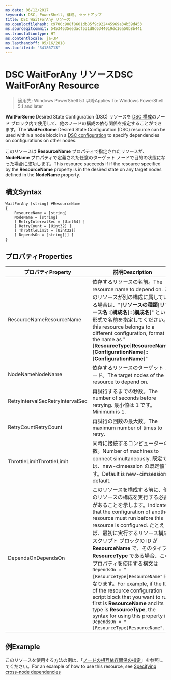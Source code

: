 ```yaml
---
ms.date: 06/12/2017
keywords: DSC, PowerShell, 構成, セットアップ
title: DSC WaitForAny リソース
ms.openlocfilehash: c9700c908f8601db85f9c922445969a34b59d453
ms.sourcegitcommit: 54534635eedacf531d8d6344019dc16a50b8b441
ms.translationtype: HT
ms.contentlocale: ja-JP
ms.lasthandoff: 05/16/2018
ms.locfileid: "34186713"
---
```

# <a name="dsc-waitforany-resource"></a><span data-ttu-id="5100f-103">DSC WaitForAny リソース</span><span class="sxs-lookup"><span data-stu-id="5100f-103">DSC WaitForAny Resource</span></span>

> <span data-ttu-id="5100f-104">適用先: Windows PowerShell 5.1 以降</span><span class="sxs-lookup"><span data-stu-id="5100f-104">Applies To: Windows PowerShell 5.1 and later</span></span>

<span data-ttu-id="5100f-105">**WaitForSome** Desired State Configuration (DSC) リソースを [DSC 構成](configurations.md)のノード ブロック内で使用して、他のノードの構成の依存関係を指定することができます。</span><span class="sxs-lookup"><span data-stu-id="5100f-105">The **WaitForSome** Desired State Configuration (DSC) resource can be used within a node block in a [DSC configuration](configurations.md) to specify dependencies on configurations on other nodes.</span></span>

<span data-ttu-id="5100f-106">このリソースは **ResourceName** プロパティで指定されたリソースが、 **NodeName** プロパティで定義された任意のターゲット ノードで目的の状態になった場合に成功します。</span><span class="sxs-lookup"><span data-stu-id="5100f-106">This resource succeeds if if the resource specified by the **ResourceName** property is in the desired state on any target nodes defined in the **NodeName** property.</span></span>


## <a name="syntax"></a><span data-ttu-id="5100f-107">構文</span><span class="sxs-lookup"><span data-stu-id="5100f-107">Syntax</span></span>

```
WaitForAny [string] #ResourceName
{
    ResourceName = [string]
    NodeName = [string]
    [ RetryIntervalSec = [Uint64] ]
    [ RetryCount = [Uint32] ]
    [ ThrottleLimit = [Uint32]]
    [ DependsOn = [string[]] ]
}
```

## <a name="properties"></a><span data-ttu-id="5100f-108">プロパティ</span><span class="sxs-lookup"><span data-stu-id="5100f-108">Properties</span></span>

|  <span data-ttu-id="5100f-109">プロパティ</span><span class="sxs-lookup"><span data-stu-id="5100f-109">Property</span></span>  |  <span data-ttu-id="5100f-110">説明</span><span class="sxs-lookup"><span data-stu-id="5100f-110">Description</span></span>   |
|---|---|
| <span data-ttu-id="5100f-111">ResourceName</span><span class="sxs-lookup"><span data-stu-id="5100f-111">ResourceName</span></span>| <span data-ttu-id="5100f-112">依存するリソースの名前。</span><span class="sxs-lookup"><span data-stu-id="5100f-112">The resource name to depend on.</span></span> <span data-ttu-id="5100f-113">このリソースが別の構成に属している場合は、"[__リソースの種類__]__リソース名__::[__構成名__]::[__構成名__]" という形式で名前を指定してください。</span><span class="sxs-lookup"><span data-stu-id="5100f-113">If this resource belongs to a different configuration, format the name as "[__ResourceType__]__ResourceName__::[__ConfigurationName__]::[__ConfigurationName__]"</span></span>|
| <span data-ttu-id="5100f-114">NodeName</span><span class="sxs-lookup"><span data-stu-id="5100f-114">NodeName</span></span>| <span data-ttu-id="5100f-115">依存するリソースのターゲット ノード。</span><span class="sxs-lookup"><span data-stu-id="5100f-115">The target nodes of the resource to depend on.</span></span>|
| <span data-ttu-id="5100f-116">RetryIntervalSec</span><span class="sxs-lookup"><span data-stu-id="5100f-116">RetryIntervalSec</span></span>| <span data-ttu-id="5100f-117">再試行するまでの秒数。</span><span class="sxs-lookup"><span data-stu-id="5100f-117">The number of seconds before retrying.</span></span> <span data-ttu-id="5100f-118">最小値は 1 です。</span><span class="sxs-lookup"><span data-stu-id="5100f-118">Minimum is 1.</span></span>|
| <span data-ttu-id="5100f-119">RetryCount</span><span class="sxs-lookup"><span data-stu-id="5100f-119">RetryCount</span></span>| <span data-ttu-id="5100f-120">再試行の回数の最大数。</span><span class="sxs-lookup"><span data-stu-id="5100f-120">The maximum number of times to retry.</span></span>|
| <span data-ttu-id="5100f-121">ThrottleLimit</span><span class="sxs-lookup"><span data-stu-id="5100f-121">ThrottleLimit</span></span>| <span data-ttu-id="5100f-122">同時に接続するコンピューターの数。</span><span class="sxs-lookup"><span data-stu-id="5100f-122">Number of machines to connect simultaneously.</span></span> <span data-ttu-id="5100f-123">既定では、new-cimsession の既定値です。</span><span class="sxs-lookup"><span data-stu-id="5100f-123">Default is new-cimsession default.</span></span>|
| <span data-ttu-id="5100f-124">DependsOn</span><span class="sxs-lookup"><span data-stu-id="5100f-124">DependsOn</span></span> | <span data-ttu-id="5100f-125">このリソースを構成する前に、他のリソースの構成を実行する必要があることを示します。</span><span class="sxs-lookup"><span data-stu-id="5100f-125">Indicates that the configuration of another resource must run before this resource is configured.</span></span> <span data-ttu-id="5100f-126">たとえば、最初に実行するリソース構成スクリプト ブロックの ID が __ResourceName__ で、そのタイプが __ResourceType__ である場合、このプロパティを使用する構文は `DependsOn = "[ResourceType]ResourceName"` になります。</span><span class="sxs-lookup"><span data-stu-id="5100f-126">For example, if the ID of the resource configuration script block that you want to run first is __ResourceName__ and its type is __ResourceType__, the syntax for using this property is `DependsOn = "[ResourceType]ResourceName"`.</span></span>|


## <a name="example"></a><span data-ttu-id="5100f-127">例</span><span class="sxs-lookup"><span data-stu-id="5100f-127">Example</span></span>

<span data-ttu-id="5100f-128">このリソースを使用する方法の例は、「[ノードの相互依存関係の指定](crossNodeDependencies.md)」を参照してください。</span><span class="sxs-lookup"><span data-stu-id="5100f-128">For an example of how to use this resource, see [Specifying cross-node dependencies](crossNodeDependencies.md)</span></span>